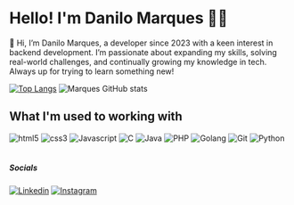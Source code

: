 # Hello! I'm Danilo Marques 🙋‍♂️

👋 Hi, I’m Danilo Marques, a developer since 2023 with a keen interest in backend development. I’m passionate about expanding my skills, solving real-world challenges, and continually growing my knowledge in tech. Always up for trying to learn something new!
<br>

[![Top Langs](https://github-readme-stats.vercel.app/api/top-langs/?username=marques444&layout=donut&theme=onedark)](https://github.com/marques444/github-readme-stats)
![Marques GitHub stats](https://github-readme-stats.vercel.app/api?username=marques444&show_icons=true&theme=onedark)

## What I'm used to working with
<div style="display: inlione_block">
    <img alt="html5" src="https://img.shields.io/badge/HTML5-E34F26?style=for-the-badge&logo=html5&logoColor=white" />
    <img alt="css3" src="https://img.shields.io/badge/CSS3-1572B6?style=for-the-badge&logo=css3&logoColor=white" />
    <img alt="Javascript" src="https://img.shields.io/badge/JavaScript-F7DF1E?style=for-the-badge&logo=javascript&logoColor=black" />
    <img alt="C" src="https://img.shields.io/badge/C-00599C?style=for-the-badge&logo=c&logoColor=white" />
    <img alt="Java" src="https://img.shields.io/badge/Java-ED8B00?style=for-the-badge&logo=openjdk&logoColor=white" />
    <img alt="PHP" src="https://img.shields.io/badge/PHP-777BB4?style=for-the-badge&logo=php&logoColor=white" />
    <img alt="Golang" src="https://img.shields.io/badge/Go-00ADD8?style=for-the-badge&logo=go&logoColor=white" />
    <img alt="Git" src="https://img.shields.io/badge/GIT-E44C30?style=for-the-badge&logo=git&logoColor=white" />
    <img alt="Python" src=![Python](https://img.shields.io/badge/python-3670A0?style=for-the-badge&logo=python&logoColor=ffdd54) />
</div> <br>

##### Socials

[![Linkedin](https://img.shields.io/badge/LinkedIn-0077B5?style=for-the-badge&logo=linkedin&logoColor=white)](https://www.linkedin.com/in/danilo-marques-195a96288/)
[![Instagram](https://img.shields.io/badge/Instagram-E4405F?style=for-the-badge&logo=instagram&logoColor=white)](https://www.instagram.com/_mwrques/)

